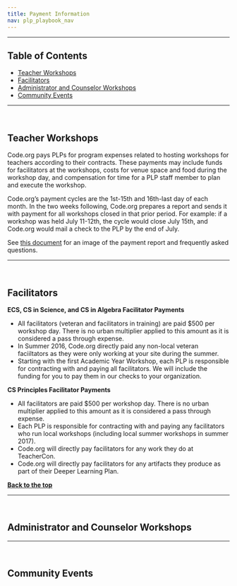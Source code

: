 ```yaml
---
title: Payment Information
nav: plp_playbook_nav
---
```


<a id="top"></a>
________________

## Table of Contents
- [Teacher Workshops](workshops)
- [Facilitators](facilitators)
- [Administrator and Counselor Workshops](admin)
- [Community Events](community)

________________
<a id="workshops"></a>
<br/>
## Teacher Workshops
Code.org pays PLPs for program expenses related to hosting workshops for teachers according to their contracts. These payments may include funds for facilitators at the workshops, costs for venue space and food during the workshop day, and compensation for time for a PLP staff member to plan and execute the workshop. 

Code.org’s payment cycles are the 1st-15th and 16th-last day of each month. In the two weeks following, Code.org prepares a report and sends it with payment for all workshops closed in that prior period. For example: if a workshop was held July 11-12th, the cycle would close July 15th, and Code.org would mail a check to the PLP by the end of July. 

See [this document](https://docs.google.com/document/d/1FkHeRX8ZJ_GoPcRYIk4WraphYV4bMsWYv4fFq55FU8Q/edit) for an image of the payment report and frequently asked questions.

________________
<a id="facilitators"></a>
<br/>
## Facilitators
**ECS, CS in Science, and CS in Algebra Facilitator Payments**

- All facilitators (veteran and facilitators in training) are paid $500 per workshop day. There is no urban multiplier applied to this amount as it is considered a pass through expense.
- In Summer 2016, Code.org directly paid any non-local veteran faciiltators as they were only working at your site during the summer.
- Starting with the first Academic Year Workshop, each PLP is responsible for contracting with and paying all facilitators. We will include the funding for you to pay them in our checks to your organization.

**CS Principles Facilitator Payments**

- All facilitators are paid $500 per workshop day. There is no urban multiplier applied to this amount as it is considered a pass through expense.
- Each PLP is responsible for contracting with and paying any facilitators who run local workshops (including local summer workshops in summer 2017).
- Code.org will directly pay facilitators for any work they do at TeacherCon.
- Code.org will directly pay facilitators for any artifacts they produce as part of their Deeper Learning Plan.


[**Back to the top**](#top)


________________
<a id="admin"></a>
<br/>
## Administrator and Counselor Workshops


________________
<a id="community"></a>
<br/>
## Community Events 



